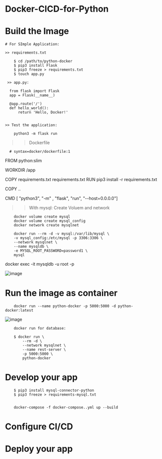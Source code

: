 # Docker-CICD-for-Python

# Build the Image

    # For SImple Application:

    >> requirements.txt
    
        $ cd /path/to/python-docker
        $ pip3 install Flask
        $ pip3 freeze > requirements.txt
        $ touch app.py

     >> app.py:

      from flask import Flask
      app = Flask(__name__)

      @app.route('/')
      def hello_world():
          return 'Hello, Docker!'


    >> Test the application:
    
        python3 -m flask run
    
   >> Dockerfile
   
      # syntax=docker/dockerfile:1

FROM python:slim

WORKDIR /app

COPY requirements.txt requirements.txt
RUN pip3 install -r requirements.txt

COPY ..

CMD [ "python3", "-m" , "flask", "run", "--host=0.0.0.0"]


   >> With mysql:
   >>  Create Voluem and network
        
        docker volume create mysql
        docker volume create mysql_config
        docker network create mysqlnet
        
        docker run --rm -d -v mysql:/var/lib/mysql \
        -v mysql_config:/etc/mysql -p 3306:3306 \
        --network mysqlnet \
        --name mysqldb \
        -e MYSQL_ROOT_PASSWORD=password1 \
        mysql
  



   docker exec -it mysqldb  -u root -p 
   
 ![image](https://user-images.githubusercontent.com/54719289/116998160-b33c0a00-acd5-11eb-8453-bf0c145878e8.png)

    
# Run the image as container

        docker run --name python-docker -p 5000:5000 -d python-docker:latest
        

![image](https://user-images.githubusercontent.com/54719289/116995391-ec727b00-acd1-11eb-8e26-499b1759d832.png)


        docker run for database:
        
        $ docker run \
            --rm -d \
            --network mysqlnet \
            --name rest-server \
            -p 5000:5000 \
            python-docker
            

# Develop your app

        $ pip3 install mysql-connector-python
        $ pip3 freeze > requirements-mysql.txt


        docker-compose -f docker-compose..yml up --build
        
        
# Configure CI/CD

# Deploy your app
